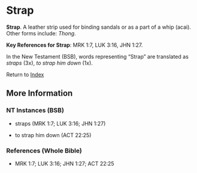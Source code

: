 # Strap
**Strap**. 
A leather strip used for binding sandals or as a part of a whip (acai). 
Other forms include: 
*Thong*. 


**Key References for Strap**: 
MRK 1:7, LUK 3:16, JHN 1:27. 




In the New Testament (BSB), words representing “Strap” are translated as 
*straps* (3x), *to strap him down* (1x). 


Return to [Index](00-Index.md)

## More Information

### NT Instances (BSB)

* straps (MRK 1:7; LUK 3:16; JHN 1:27)

* to strap him down (ACT 22:25)



### References (Whole Bible)

* MRK 1:7; LUK 3:16; JHN 1:27; ACT 22:25



